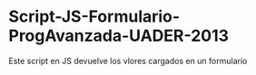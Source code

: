 Script-JS-Formulario-ProgAvanzada-UADER-2013
============================================

Este script en JS devuelve los vlores cargados en un formulario
